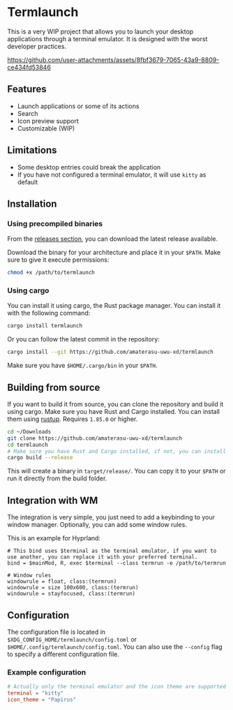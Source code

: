 # Termlaunch

This is a very WIP project that allows you to launch your desktop applications through a terminal emulator. It is designed with the worst developer practices.

https://github.com/user-attachments/assets/8fbf3679-7065-43a9-8809-ce434fd53846

## Features
- Launch applications or some of its actions
- Search
- Icon preview support
- Customizable (WIP)
  
## Limitations
- Some desktop entries could break the application
- If you have not configured a terminal emulator, it will use `kitty` as default

## Installation

### Using precompiled binaries

From the [releases section](https://github.com/amaterasu-uwu-xd/termlaunch/releases), you can download the latest release available.

Download the binary for your architecture and place it in your `$PATH`. Make sure to give it execute permissions:

```bash
chmod +x /path/to/termlaunch
```

### Using cargo
You can install it using cargo, the Rust package manager. You can install it with the following command:

```bash
cargo install termlaunch
```

Or you can follow the latest commit in the repository:

```bash
cargo install --git https://github.com/amaterasu-uwu-xd/termlaunch
```

Make sure you have `$HOME/.cargo/bin` in your `$PATH`. 


## Building from source
If you want to build it from source, you can clone the repository and build it using cargo. Make sure you have Rust and Cargo installed. You can install them using [rustup](https://rustup.rs/). Requires `1.85.0` or higher.
```bash
cd ~/Downloads
git clone https://github.com/amaterasu-uwu-xd/termlaunch
cd termlaunch
# Make sure you have Rust and Cargo installed, if not, you can install it using rustup
cargo build --release
```

This will create a binary in `target/release/`. You can copy it to your `$PATH` or run it directly from the build folder.

## Integration with WM
The integration is very simple, you just need to add a keybinding to your window manager. Optionally, you can add some window rules.

This is an example for Hyprland:

```hyprlang
# This bind uses $terminal as the terminal emulator, if you want to use another, you can replace it with your preferred terminal.
bind = $mainMod, R, exec $terminal --class termrun -e /path/to/termrun

# Window rules
windowrule = float, class:(termrun)
windowrule = size 100x600, class:(termrun)
windowrule = stayfocused, class:(termrun)
```

## Configuration
The configuration file is located in `$XDG_CONFIG_HOME/termlaunch/config.toml` or `$HOME/.config/termlaunch/config.toml`. You can also use the `--config` flag to specify a different configuration file.

### Example configuration
```toml
# Actually only the terminal emulator and the icon theme are supported
terminal = "kitty"
icon_theme = "Papirus"
```
